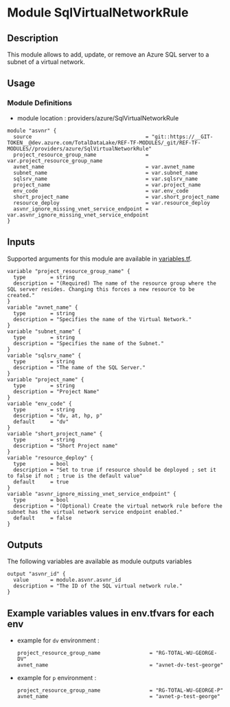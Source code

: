 # Module SqlVirtualNetworkRule

## Description

This module allows to add, update, or remove an Azure SQL server to a subnet of a virtual network.

## Usage

### Module Definitions

- module location : providers/azure/SqlVirtualNetworkRule

```hcl
module "asvnr" {
  source                                     = "git::https://__GIT-TOKEN__@dev.azure.com/TotalDataLake/REF-TF-MODULES/_git/REF-TF-MODULES//providers/azure/SqlVirtualNetworkRule"
  project_resource_group_name                = var.project_resource_group_name
  avnet_name                                 = var.avnet_name
  subnet_name                                = var.subnet_name
  sqlsrv_name                                = var.sqlsrv_name
  project_name                               = var.project_name
  env_code                                   = var.env_code
  short_project_name                         = var.short_project_name
  resource_deploy                            = var.resource_deploy
  asvnr_ignore_missing_vnet_service_endpoint = var.asvnr_ignore_missing_vnet_service_endpoint
}

```

## Inputs

Supported arguments for this module are available in [variables.tf](variables.tf).

```
variable "project_resource_group_name" {
  type        = string
  description = "(Required) The name of the resource group where the SQL server resides. Changing this forces a new resource to be created."
}
variable "avnet_name" {
  type        = string
  description = "Specifies the name of the Virtual Network."
}
variable "subnet_name" {
  type        = string
  description = "Specifies the name of the Subnet."
}
variable "sqlsrv_name" {
  type        = string
  description = "The name of the SQL Server."
}
variable "project_name" {
  type        = string
  description = "Project Name"
}
variable "env_code" {
  type        = string
  description = "dv, at, hp, p"
  default     = "dv"
}
variable "short_project_name" {
  type        = string
  description = "Short Project name"
}
variable "resource_deploy" {
  type        = bool
  description = "Set to true if resource should be deployed ; set it to false if not ; true is the default value"
  default     = true
}
variable "asvnr_ignore_missing_vnet_service_endpoint" {
  type        = bool
  description = "(Optional) Create the virtual network rule before the subnet has the virtual network service endpoint enabled."
  default     = false
}
```

## Outputs

The following variables are available as module outputs variables

```
output "asvnr_id" {
  value       = module.asvnr.asvnr_id
  description = "The ID of the SQL virtual network rule."
}
```

## Example variables values in env.tfvars for each env

- example for `dv` environment :

  ```hcl
  project_resource_group_name                = "RG-TOTAL-WU-GEORGE-DV"
  avnet_name                                 = "avnet-dv-test-george"
  ```

- example for `p` environment :
  ```hcl
  project_resource_group_name                = "RG-TOTAL-WU-GEORGE-P"
  avnet_name                                 = "avnet-p-test-george"
  ```
